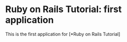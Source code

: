 # Ruby on Rails Tutorial: first application

This is the first application for [*Ruby on Rails Tutorial]
